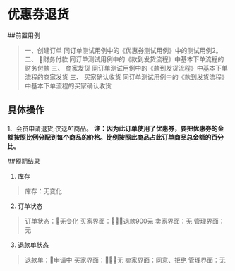 # 优惠券退货


##前置用例
>一、创建订单
>同订单测试用例中的《优惠券测试用例》中的测试用例2。
>二、 财务付款
> 同订单测试用例中的《款到发货流程》中基本下单流程的财务付款 
>三、 商家发货
>同订单测试用例中的《款到发货流程》中基本下单流程的商家发货
>三、 买家确认收货
>同订单测试用例中的《款到发货流程》中基本下单流程的买家确认收货 

## 具体操作
1、会员申请退货,仅退A1商品。
**注：因为此订单使用了优惠券，要把优惠券的金额按照比例分配到每个商品的价格。比例按照此商品占此订单商品总金额的百分比。**

##预期结果
1. 库存
> 库存：无变化

2. 订单状态
> 订单状态：无变化
> 买家界面：退款900元
> 卖家界面：无
> 管理界面：无

3. 退款单状态
> 退款单：申请中
> 买家界面：无
> 卖家界面：同意、拒绝
> 管理界面：无



